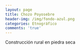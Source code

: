 ```yaml
---
layout: page
title: Chozo Poyosebre
header-img: /img/fondo-azul.png
categories: Etnográfico
comments: 'true'
---
```



Construcción rural en piedra seca

<div class="photo-gallery">
<ul>
</ul>
</div>
